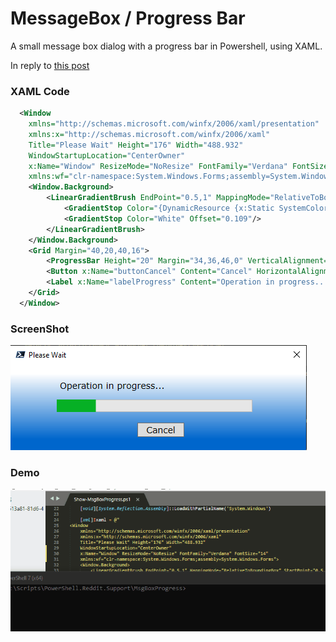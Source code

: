 # MessageBox / Progress Bar

A small message box dialog with a progress bar in Powershell, using XAML.

In reply to [this post](https://www.reddit.com/r/PowerShell/comments/16q836t/powershell_messagebox/)

### XAML Code

```xml
  <Window
    xmlns="http://schemas.microsoft.com/winfx/2006/xaml/presentation"
    xmlns:x="http://schemas.microsoft.com/winfx/2006/xaml"
    Title="Please Wait" Height="176" Width="488.932"
    WindowStartupLocation="CenterOwner"
    x:Name="Window" ResizeMode="NoResize" FontFamily="Verdana" FontSize="14"
    xmlns:wf="clr-namespace:System.Windows.Forms;assembly=System.Windows.Forms">
    <Window.Background>
        <LinearGradientBrush EndPoint="0.5,1" MappingMode="RelativeToBoundingBox" StartPoint="0.5,0">
            <GradientStop Color="{DynamicResource {x:Static SystemColors.HotTrackColorKey}}" Offset="0.869"/>
            <GradientStop Color="White" Offset="0.109"/>
        </LinearGradientBrush>
    </Window.Background>
    <Grid Margin="40,20,40,16">
        <ProgressBar Height="20" Margin="34,36,46,0" VerticalAlignment="Top" Minimum="0" Maximum="100" Name="pbStatus"/>
        <Button x:Name="buttonCancel" Content="Cancel" HorizontalAlignment="Left" Margin="163,73,0,0" VerticalAlignment="Top" Width="75" RenderTransformOrigin="0.52,-0.857" Height="23"/>
        <Label x:Name="labelProgress" Content="Operation in progress..." HorizontalAlignment="Left" Margin="34,0,0,0" VerticalAlignment="Top" Width="321" Height="31"/>
    </Grid>
  </Window>
```

### ScreenShot


![img](img/progress.png)


### Demo

![demo](img/demo.gif)